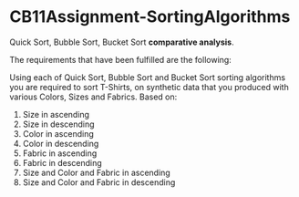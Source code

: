 # CB11Assignment-SortingAlgorithms
Quick Sort, Bubble Sort, Bucket Sort **comparative analysis**.

The requirements that have been fulfilled are the following:

Using each of Quick Sort, Bubble Sort and Bucket Sort sorting algorithms you are required to sort T-Shirts,
on synthetic data that you produced with various Colors, Sizes and Fabrics. 
Based on:
1. Size in ascending 
2. Size in descending 
3. Color in ascending 
4. Color in descending 
5. Fabric in ascending 
6. Fabric in descending 
7. Size and Color and Fabric in ascending 
8. Size and Color and Fabric in descending 
